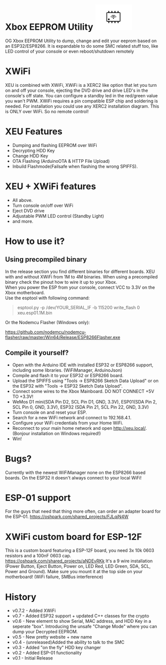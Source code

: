 # Xbox EEPROM Utility ![](/xbox_eeprom_utility/data/eeprom3.png?raw=true)
OG Xbox EEPROM Utility to dump, change and edit your eeprom based on an ESP32/ESP8266.
It is expandable to do some SMC related stuff too, like LED control of your console or even reboot/shutdown remotely

# XWiFi
XEU is combined with XWiFi, XWiFi is a XERC2 like option that let you turn on and off your console, ejecting the DVD drive and drive LED's in the console's off state. 
You can configure a standby led in the red/green value you wan't PWM. XWiFi requires a pin compatible ESP chip and soldering is needed. For installation you could use any XERC2 installation diagram.
This is ONLY over WiFi. So no remote control!

# XEU Features
* Dumping and flashing EEPROM over WiFi
* Decrypting HDD Key
* Change HDD Key
* OTA Flashing (ArduinoOTA & HTTP File Upload)
* Inbuild Flashmode(Failsafe when flashing the wrong SPIFFS).

# XEU + XWiFi features
* All above.
* Turn console on/off over WiFi
* Eject DVD drive
* Adjustable PWM LED control (Standby Light)
* and more.

# How to use it?
## Using precompiled binary
In the release section you find different binaries for different boards. XEU with and without XWiFi from 1M to 4M binaries.
When using a precompiled binary check the pinout how to wire it up to your Xbox.\
When you power the ESP from your console, connect VCC to 3.3V on the Xbox motherboard.\
Use the esptool with following command:
> esptool.py -p /dev/YOUR_SERIAL_IF -b 115200 write_flash 0 xeu.esp01.1M.bin

Or the Nodemcu Flasher (Windows only):

https://github.com/nodemcu/nodemcu-flasher/raw/master/Win64/Release/ESP8266Flasher.exe

## Compile it yourself?
* Open with the Arduino IDE with installed ESP32 or ESP8266 support, including some libraries. (WiFiManager, ArduinoJson)
* Compile and flash it to your ESP32 or ESP8266 board.
* Upload the SPIFFS using "Tools -> ESP8266 Sketch Data Upload" or on the ESP32 with "Tools -> ESP32 Sketch Data Upload".
* Connect some wires to the Xbox Mainboard. DO NOT CONNECT +5V TO +3.3V!
* WeMos D1 mini(SDA Pin D2, SCL Pin D1, GND, 3.3V), ESP01(SDA Pin 2, SCL Pin 0, GND, 3.3V), ESP32 (SDA Pin 21, SCL Pin 22, GND, 3.3V)
* Turn console on and reset your ESP.
* Search for a new WiFi network and connect to 192.168.4.1.
* Configure your WiFi credentials from your Home WiFi.
* Reconnect to your main home network and open http://xeu.local/. (Bonjour installation on Windows required!)
* Win!

# Bugs?
Currently with the newest WiFiManager none on the ESP8266 based boards. On the ESP32 it doesn't always connect to your local WiFi!

# ESP-01 support
For the guys that need that thing more often, can order an adapter board for the ESP-01.
https://oshpark.com/shared_projects/FJLqjN4W

# XWiFi custom board for ESP-12F
This is a custom board featuring a ESP-12F board, you need 3x 10k 0603 resistors and a 100nF 0603 cap.
https://oshpark.com/shared_projects/aNDEvRKk
It's a 9 wire installation (Power Button, Eject Button, Power on, LED Red, LED Green, SDA, SCL, Power and Ground).
Make sure you mount it at the top side on your motherboard! (WiFi failure, SMBus interference)

# History
* v0.7.2 - Added XWiFi
* v0.7 - Added ESP32 support + updated C++ classes for the crypto
* v0.6 - New element to show Serial, MAC address, and HDD Key in a seperate "box".
Introducing the unsafe "Change Mode" where you can dump your Decrypted EEPROM.
* v0.5 - New pretty website + new name
* v0.4 - (unreleased)Added the ability to talk to the SMC
* v0.3 - Added "on the fly" HDD key changer
* v0.2 - Added ESP-01 functionality
* v0.1 - Initial Release

